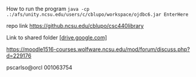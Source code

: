 How to run the program `java -cp .:/afs/unity.ncsu.edu/users/c/cblupo/workspace/ojdbc6.jar EnterHere`

repo link https://github.ncsu.edu/cblupo/csc440library

Link to shared folder [[drive.google.com]](https://drive.google.com/open?id=0B1noHb_5Rc2CcGNvcDFMT0c4SG8)

https://moodle1516-courses.wolfware.ncsu.edu/mod/forum/discuss.php?d=229176

pscarlso@orcl
001063754